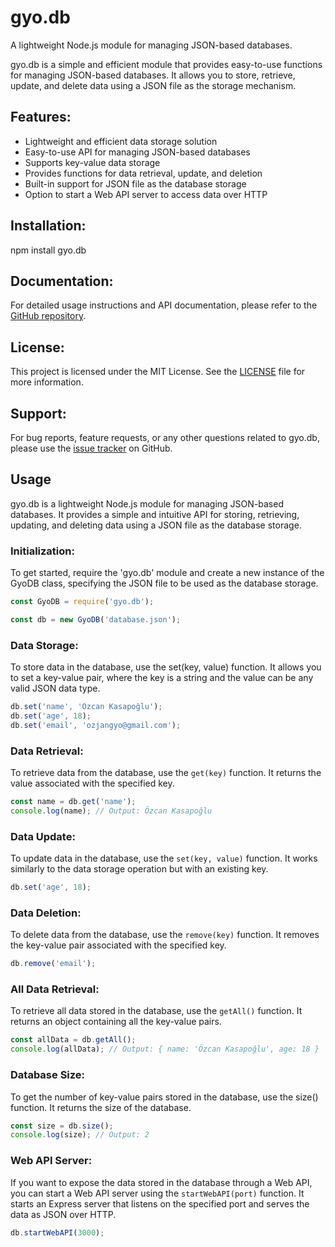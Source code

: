 # gyo.db

A lightweight Node.js module for managing JSON-based databases.

gyo.db is a simple and efficient module that provides easy-to-use functions for managing JSON-based databases. It allows you to store, retrieve, update, and delete data using a JSON file as the storage mechanism.

## Features:
- Lightweight and efficient data storage solution
- Easy-to-use API for managing JSON-based databases
- Supports key-value data storage
- Provides functions for data retrieval, update, and deletion
- Built-in support for JSON file as the database storage
- Option to start a Web API server to access data over HTTP

## Installation:
npm install gyo.db


## Documentation:
For detailed usage instructions and API documentation, please refer to the [GitHub repository](https://github.com/ozcangyo/gyo.db).

## License:
This project is licensed under the MIT License. See the [LICENSE](https://github.com/ozcangyo/gyo.db/blob/main/LICENSE) file for more information.

## Support:
For bug reports, feature requests, or any other questions related to gyo.db, please use the [issue tracker](https://github.com/ozcangyo/gyo.db/issues) on GitHub.

## Usage

gyo.db is a lightweight Node.js module for managing JSON-based databases. It provides a simple and intuitive API for storing, retrieving, updating, and deleting data using a JSON file as the database storage.

### Initialization:
To get started, require the 'gyo.db' module and create a new instance of the GyoDB class, specifying the JSON file to be used as the database storage.

```javascript
const GyoDB = require('gyo.db');

const db = new GyoDB('database.json');
```
### Data Storage:
To store data in the database, use the set(key, value) function. It allows you to set a key-value pair, where the key is a string and the value can be any valid JSON data type.

```javascript
db.set('name', 'Özcan Kasapoğlu');
db.set('age', 18);
db.set('email', 'ozjangyo@gmail.com');
```
### Data Retrieval:
To retrieve data from the database, use the `get(key)` function. It returns the value associated with the specified key.

```javascript
const name = db.get('name');
console.log(name); // Output: Özcan Kasapoğlu
```
### Data Update:
To update data in the database, use the `set(key, value)` function. It works similarly to the data storage operation but with an existing key.

```javascript
db.set('age', 18);
```
### Data Deletion:
To delete data from the database, use the `remove(key)` function. It removes the key-value pair associated with the specified key.
```javascript
db.remove('email');
```
### All Data Retrieval:
To retrieve all data stored in the database, use the `getAll()` function. It returns an object containing all the key-value pairs.

```javascript
const allData = db.getAll();
console.log(allData); // Output: { name: 'Özcan Kasapoğlu', age: 18 }
```
### Database Size:
To get the number of key-value pairs stored in the database, use the size() function. It returns the size of the database.

```javascript
const size = db.size();
console.log(size); // Output: 2
```
### Web API Server:
If you want to expose the data stored in the database through a Web API, you can start a Web API server using the `startWebAPI(port)` function. It starts an Express server that listens on the specified port and serves the data as JSON over HTTP.

```javascript
db.startWebAPI(3000);
```

